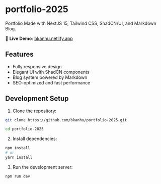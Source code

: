 # portfolio-2025

Portfolio Made with NextJS 15, Tailwind CSS, ShadCN/UI, and Markdown Blog.

🚀 **Live Demo**: [bkanhu.netlify.app](https://bkanhu.netlify.app/)

## Features

- Fully responsive design
- Elegant UI with ShadCN components
- Blog system powered by Markdown
- SEO-optimized and fast performance

## Development Setup

1. Clone the repository:

```bash
git clone https://github.com/bkanhu/portfolio-2025.git

cd portfolio-2025
```

2. Install dependencies:

```bash
npm install
# or
yarn install
```

3. Run the development server:

```bash
npm run dev
```
